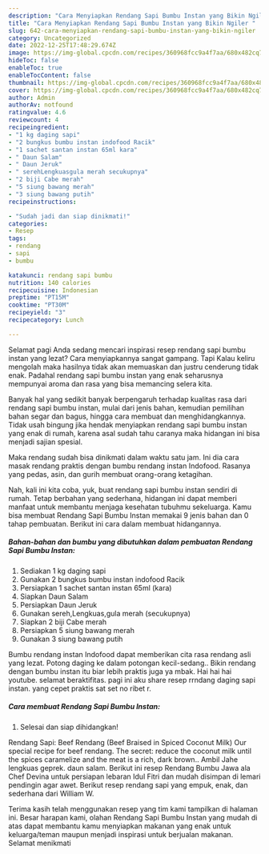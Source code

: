 ```yaml
---
description: "Cara Menyiapkan Rendang Sapi Bumbu Instan yang Bikin Ngiler "
title: "Cara Menyiapkan Rendang Sapi Bumbu Instan yang Bikin Ngiler "
slug: 642-cara-menyiapkan-rendang-sapi-bumbu-instan-yang-bikin-ngiler
category: Uncategorized
date: 2022-12-25T17:48:29.674Z
image: https://img-global.cpcdn.com/recipes/360968fcc9a4f7aa/680x482cq70/rendang-sapi-bumbu-instan-foto-resep-utama.jpg
hideToc: false
enableToc: true
enableTocContent: false
thumbnail: https://img-global.cpcdn.com/recipes/360968fcc9a4f7aa/680x482cq70/rendang-sapi-bumbu-instan-foto-resep-utama.jpg
cover: https://img-global.cpcdn.com/recipes/360968fcc9a4f7aa/680x482cq70/rendang-sapi-bumbu-instan-foto-resep-utama.jpg
author: Admin
authorAv: notfound
ratingvalue: 4.6
reviewcount: 4
recipeingredient:
- "1 kg daging sapi"
- "2 bungkus bumbu instan indofood Racik"
- "1 sachet santan instan 65ml kara"
- " Daun Salam"
- " Daun Jeruk"
- " serehLengkuasgula merah secukupnya"
- "2 biji Cabe merah"
- "5 siung bawang merah"
- "3 siung bawang putih"
recipeinstructions:

- "Sudah jadi dan siap dinikmati!"
categories:
- Resep
tags:
- rendang
- sapi
- bumbu

katakunci: rendang sapi bumbu 
nutrition: 140 calories
recipecuisine: Indonesian
preptime: "PT15M"
cooktime: "PT30M"
recipeyield: "3"
recipecategory: Lunch

---
```



Selamat pagi Anda sedang mencari inspirasi resep rendang sapi bumbu instan yang lezat? Cara menyiapkannya sangat gampang. Tapi Kalau keliru mengolah maka hasilnya tidak akan memuaskan dan justru cenderung tidak enak. Padahal rendang sapi bumbu instan yang enak seharusnya mempunyai aroma dan rasa yang bisa memancing selera kita.


Banyak hal yang sedikit banyak berpengaruh terhadap kualitas rasa dari rendang sapi bumbu instan, mulai dari jenis bahan, kemudian pemilihan bahan segar dan bagus, hingga cara membuat dan menghidangkannya. Tidak usah bingung jika hendak menyiapkan rendang sapi bumbu instan yang enak di rumah, karena asal sudah tahu caranya maka hidangan ini bisa menjadi sajian spesial.

Maka rendang sudah bisa dinikmati dalam waktu satu jam. Ini dia cara masak rendang praktis dengan bumbu rendang instan Indofood. Rasanya yang pedas, asin, dan gurih membuat orang-orang ketagihan.


Nah, kali ini kita coba, yuk, buat rendang sapi bumbu instan sendiri di rumah. Tetap berbahan yang sederhana, hidangan ini dapat memberi manfaat untuk membantu menjaga kesehatan tubuhmu sekeluarga. Kamu bisa membuat Rendang Sapi Bumbu Instan memakai 9 jenis bahan dan 0 tahap pembuatan. Berikut ini cara dalam membuat hidangannya.

<!--inarticleads1-->

##### Bahan-bahan dan bumbu yang dibutuhkan dalam pembuatan Rendang Sapi Bumbu Instan:

1. Sediakan 1 kg daging sapi
1. Gunakan 2 bungkus bumbu instan indofood Racik
1. Persiapkan 1 sachet santan instan 65ml (kara)
1. Siapkan  Daun Salam
1. Persiapkan  Daun Jeruk
1. Gunakan  sereh,Lengkuas,gula merah (secukupnya)
1. Siapkan 2 biji Cabe merah
1. Persiapkan 5 siung bawang merah
1. Gunakan 3 siung bawang putih


Bumbu rendang instan Indofood dapat memberikan cita rasa rendang asli yang lezat. Potong daging ke dalam potongan kecil-sedang.. Bikin rendang dengan bumbu instan itu biar lebih praktis juga ya mbak. Hai hai hai youtube. selamat beraktifitas. pagi ini aku share resep rrndang daging sapi instan. yang cepet praktis sat set no ribet r. 

<!--inarticleads2-->

##### Cara membuat Rendang Sapi Bumbu Instan:


1. Selesai dan siap dihidangkan!

Rendang Sapi: Beef Rendang (Beef Braised in Spiced Coconut Milk) Our special recipe for beef rendang. The secret: reduce the coconut milk until the spices caramelize and the meat is a rich, dark brown.. Ambil Jahe lengkuas geprek. daun salam. Berikut ini resep Rendang Bumbu Jawa ala Chef Devina untuk persiapan lebaran Idul Fitri dan mudah disimpan di lemari pendingin agar awet. Berikut resep rendang sapi yang empuk, enak, dan sederhana dari William W. 

Terima kasih telah menggunakan resep yang tim kami tampilkan di halaman ini. Besar harapan kami, olahan Rendang Sapi Bumbu Instan yang mudah di atas dapat membantu kamu menyiapkan makanan yang enak untuk keluarga/teman maupun menjadi inspirasi untuk berjualan makanan. Selamat menikmati

